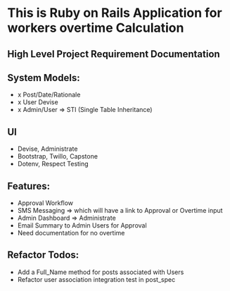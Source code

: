 # This is Ruby on Rails Application for workers overtime Calculation


## High Level Project Requirement Documentation

## System Models:
- x Post/Date/Rationale
- x User Devise
- x Admin/User => STI (Single Table Inheritance)


## UI
- Devise, Administrate
- Bootstrap, Twillo, Capstone
- Dotenv, Respect Testing


## Features:
- Approval Workflow
- SMS Messaging => which will have a link to Approval or Overtime input
- Admin Dashboard => Administrate
- Email Summary to Admin Users for Approval
- Need documentation for no overtime

## Refactor Todos:
- Add a Full_Name method for posts associated with Users
- Refactor user association integration  test in post_spec

